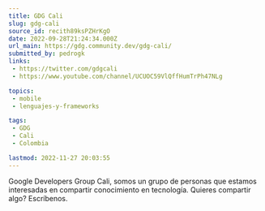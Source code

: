 ```yaml
---
title: GDG Cali
slug: gdg-cali
source_id: recith89ksPZHrKgO
date: 2022-09-28T21:24:34.000Z
url_main: https://gdg.community.dev/gdg-cali/
submitted_by: pedrogk
links: 
 - https://twitter.com/gdgcali
 - https://www.youtube.com/channel/UCUOC59VlQffHumTrPh47NLg

topics: 
 - mobile
 - lenguajes-y-frameworks

tags: 
 - GDG
 - Cali
 - Colombia

lastmod: 2022-11-27 20:03:55
---
```


Google Developers Group Cali, somos un grupo de personas que estamos interesadas en compartir conocimiento en tecnología. Quieres compartir algo? Escríbenos.
